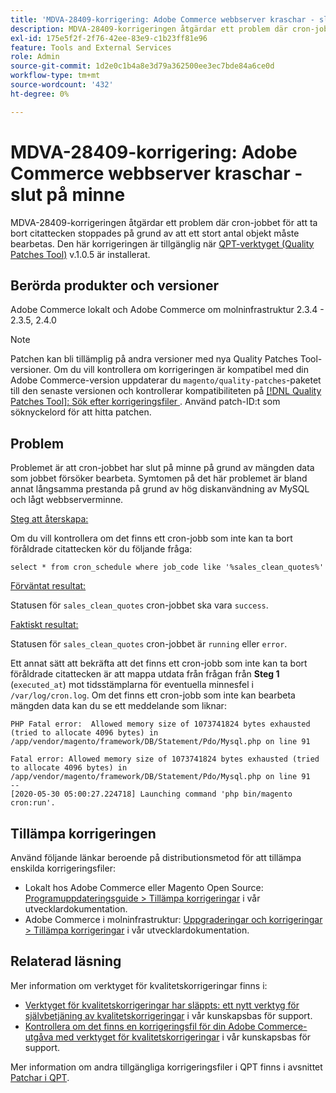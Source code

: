 ```yaml
---
title: 'MDVA-28409-korrigering: Adobe Commerce webbserver kraschar - slut på minne'
description: MDVA-28409-korrigeringen åtgärdar ett problem där cron-jobbet för att ta bort citattecken stoppades på grund av att ett stort antal objekt måste bearbetas. Den här korrigeringen är tillgänglig när [QPT-verktyget (Quality Patches Tool)](https://devdocs.magento.com/guides/v2.4/comp-mgr/patching.html#mqp) v.1.0.5 är installerat.
exl-id: 175e5f2f-2f76-42ee-83e9-c1b23ff81e96
feature: Tools and External Services
role: Admin
source-git-commit: 1d2e0c1b4a8e3d79a362500ee3ec7bde84a6ce0d
workflow-type: tm+mt
source-wordcount: '432'
ht-degree: 0%

---
```


# MDVA-28409-korrigering: Adobe Commerce webbserver kraschar - slut på minne

MDVA-28409-korrigeringen åtgärdar ett problem där cron-jobbet för att ta bort citattecken stoppades på grund av att ett stort antal objekt måste bearbetas. Den här korrigeringen är tillgänglig när [QPT-verktyget (Quality Patches Tool)](https://devdocs.magento.com/guides/v2.4/comp-mgr/patching.html#mqp) v.1.0.5 är installerat.

## Berörda produkter och versioner

Adobe Commerce lokalt och Adobe Commerce om molninfrastruktur 2.3.4 - 2.3.5, 2.4.0

>[!NOTE]
>
>Patchen kan bli tillämplig på andra versioner med nya Quality Patches Tool-versioner. Om du vill kontrollera om korrigeringen är kompatibel med din Adobe Commerce-version uppdaterar du `magento/quality-patches`-paketet till den senaste versionen och kontrollerar kompatibiliteten på [[!DNL Quality Patches Tool]: Sök efter korrigeringsfiler ](https://devdocs.magento.com/quality-patches/tool.html#patch-grid). Använd patch-ID:t som söknyckelord för att hitta patchen.

## Problem

Problemet är att cron-jobbet har slut på minne på grund av mängden data som jobbet försöker bearbeta. Symtomen på det här problemet är bland annat långsamma prestanda på grund av hög diskanvändning av MySQL och lågt webbserverminne.

<u>Steg att återskapa:</u>

Om du vill kontrollera om det finns ett cron-jobb som inte kan ta bort föråldrade citattecken kör du följande fråga:

```
select * from cron_schedule where job_code like '%sales_clean_quotes%'
```

<u>Förväntat resultat:</u>

Statusen för `sales_clean_quotes` cron-jobbet ska vara `success`.

<u>Faktiskt resultat:</u>

Statusen för `sales_clean_quotes` cron-jobbet är `running` eller `error`.

Ett annat sätt att bekräfta att det finns ett cron-jobb som inte kan ta bort föråldrade citattecken är att mappa utdata från frågan från **Steg 1** (`executed_at`) mot tidsstämplarna för eventuella minnesfel i `/var/log/cron.log`. Om det finns ett cron-jobb som inte kan bearbeta mängden data kan du se ett meddelande som liknar:

```
PHP Fatal error:  Allowed memory size of 1073741824 bytes exhausted (tried to allocate 4096 bytes) in /app/vendor/magento/framework/DB/Statement/Pdo/Mysql.php on line 91

Fatal error: Allowed memory size of 1073741824 bytes exhausted (tried to allocate 4096 bytes) in /app/vendor/magento/framework/DB/Statement/Pdo/Mysql.php on line 91
--
[2020-05-30 05:00:27.224718] Launching command 'php bin/magento cron:run'.
```

## Tillämpa korrigeringen

Använd följande länkar beroende på distributionsmetod för att tillämpa enskilda korrigeringsfiler:

* Lokalt hos Adobe Commerce eller Magento Open Source: [Programuppdateringsguide > Tillämpa korrigeringar](https://devdocs.magento.com/guides/v2.4/comp-mgr/patching/mqp.html) i vår utvecklardokumentation.
* Adobe Commerce i molninfrastruktur: [Uppgraderingar och korrigeringar > Tillämpa korrigeringar](https://devdocs.magento.com/cloud/project/project-patch.html) i vår utvecklardokumentation.

## Relaterad läsning

Mer information om verktyget för kvalitetskorrigeringar finns i:

* [Verktyget för kvalitetskorrigeringar har släppts: ett nytt verktyg för självbetjäning av kvalitetskorrigeringar](/help/announcements/adobe-commerce-announcements/magento-quality-patches-released-new-tool-to-self-serve-quality-patches.md) i vår kunskapsbas för support.
* [Kontrollera om det finns en korrigeringsfil för din Adobe Commerce-utgåva med verktyget för kvalitetskorrigeringar](/help/support-tools/patches-available-in-qpt-tool/check-patch-for-magento-issue-with-magento-quality-patches.md) i vår kunskapsbas för support.

Mer information om andra tillgängliga korrigeringsfiler i QPT finns i avsnittet [Patchar i QPT](https://support.magento.com/hc/en-us/sections/360010506631-Patches-available-in-MQP-tool-).
